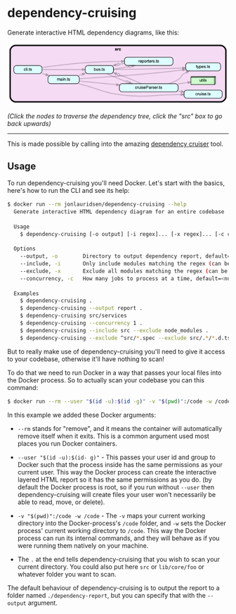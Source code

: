 # dependency-cruising

Generate interactive HTML dependency diagrams, like this:

![Screenshot from the interactive layered HTML report](./docs/html-example.png)

_(Click the nodes to traverse the dependency tree, 
click the "src" box to go back upwards)_

---
This is made possible by calling into the amazing
[dependency cruiser](https://github.com/sverweij/dependency-cruiser) tool.

## Usage

To run dependency-cruising you'll need Docker. Let's start with the basics, here's how to run the CLI and see its help:

```bash
$ docker run --rm jonlauridsen/dependency-cruising --help
  Generate interactive HTML dependency diagram for an entire codebase

  Usage
    $ dependency-cruising [-o output] [-i regex]... [-x regex]... [-c concurrency] <paths_to_scan>

  Options
    --output, -o        Directory to output dependency report, default=dependency-report
    --include, -i       Only include modules matching the regex (can be specified multiple times)
    --exclude, -x       Exclude all modules matching the regex (can be specified multiple times)
    --concurrency, -c   How many jobs to process at a time, default=<number of cpus / 2>

  Examples
    $ dependency-cruising .
    $ dependency-cruising --output report .
    $ dependency-cruising src/services
    $ dependency-cruising --concurrency 1 .
    $ dependency-cruising --include src --exclude node_modules .
    $ dependency-cruising --exclude ^src/*.spec --exclude src/.*/*.d.ts src/services
```

But to really make use of dependency-cruising you'll need to give it access to your codebase, otherwise it'll have
nothing to scan!

To do that we need to run Docker in a way that passes your local files into the Docker process. So to actually scan your
codebase you can this command:

```bash
$ docker run --rm --user "$(id -u):$(id -g)" -v "$(pwd)":/code -w /code jonlauridsen/dependency-cruising .
```

In this example we added these Docker arguments:

* `--rm` stands for "remove", and it means the container will automatically remove itself when it exits. This is a
  common argument used most places you run Docker containers.

* `--user "$(id -u):$(id- g)"` - This passes your user id and group to Docker such that the process inside has the same
  permissions as your current user. This way the Docker process can create the interactive layered HTML report so it has
  the same permissions as you do.
  (by default the Docker process is root, so if you run without `--user`
  then dependency-cruising will create files your user won't necessarily be able to read, move, or delete).

* `-v "$(pwd)":/code -w /code` - The `-v` maps your current working directory into the Docker-process's `/code` folder,
  and `-w` sets the Docker process' current working directory to `/code`. This way the Docker process can run its
  internal commands, and they will behave as if you were running them natively on your machine.

* The `.` at the end tells dependency-cruising that you wish to scan your current directory. You could also put
  here `src` or `lib/core/foo` or whatever folder you want to scan.

The default behaviour of dependency-cruising is to output the report to a folder named `./dependency-report`, but you
can specify that with the `--output` argument.
